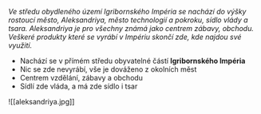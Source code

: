 *Ve středu obydleného území Igribornského Impéria se nachází do výšky rostoucí město, Aleksandriya, město technologií a pokroku, sídlo vlády a tsara. Aleksandriya je pro všechny známá jako centrem zábavy, obchodu. Veškeré produkty které se vyrábí v Impériu skončí zde, kde najdou své využití.*

- Nachází se v přímém středu obyvatelné částí **Igribornského Impéria**
- Nic se zde nevyrábí, vše je dováženo z okolních měst
- Centrem vzdělání, zábavy a obchodu
- Sídlí zde vláda, a má zde sídlo i tsar

![[aleksandriya.jpg]]